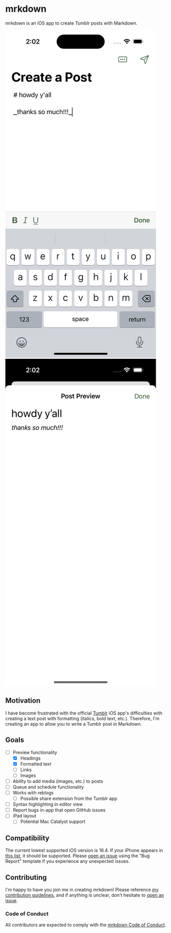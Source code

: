 # mrkdown

mrkdown is an iOS app to create Tumblr posts with Markdown.

![editor screen](docs/screenshots/editor.png)
![preview screen](docs/screenshots/preview.png)

## Motivation

I have become frustrated with the official [Tumblr](https://tumblr.com) iOS 
app's difficulties with creating a text post with formatting (italics, 
bold text, etc.). Therefore, I'm creating an app to allow you to write a Tumblr 
post in Markdown.

## Goals

* [ ] Preview functionality
  * [x] Headings
  * [x] Formatted text
  * [ ] Links
  * [ ] Images
* [ ] Ability to add media (images, etc.) to posts
* [ ] Queue and schedule functionality
* [ ] Works with reblogs
  * [ ] Possible share extension from the Tumblr app
* [ ] Syntax highlighting in editor view
* [ ] Report bugs in-app that open GitHub issues
* [ ] iPad layout
  * [ ] Potential Mac Catalyst support

## Compatibility

The current lowest supported iOS version is 16.4. If your iPhone appears in
[this list](https://support.apple.com/guide/iphone/supported-models-iphe3fa5df43/16.0/ios/16.0),
it should be supported. Please
[open an issue](https://github.com/tweakdeveloper/mrkdown/issues/new/choose)
using the "Bug Report" template if you experience any unexpected issues.

## Contributing

I'm happy to have you join me in creating mrkdown! Please reference
[my contribution guidelines](CONTRIBUTING.md), and if anything is unclear,
don't hesitate to
[open an issue](https://github.com/tweakdeveloper/mrkdown/issues/new/choose).

### Code of Conduct

All contributors are expected to comply with the
[mrkdown Code of Conduct](CODE_OF_CONDUCT.md).
